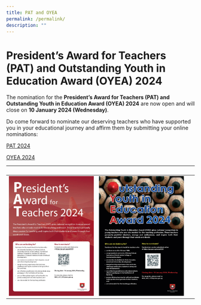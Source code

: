 ```yaml
---
title: PAT and OYEA
permalink: /permalink/
description: ""
---
```

# **President’s Award for Teachers (PAT) and Outstanding Youth in Education Award (OYEA) 2024**

The nomination for the **President’s Award for Teachers (PAT) and** **Outstanding Youth in Education Award (OYEA) 2024** are now open and will close on **10 January 2024 (Wednesday)**.

Do come forward to nominate our deserving teachers who have supported you in your educational journey and affirm them by submitting your online nominations:

[PAT 2024](https://go.gov.sg/pat2024)

[OYEA 2024](https://go.gov.sg/oyea2024)


|   |   |   |
|---|---|---|
|![](/images/2024%20pat%20poster.jpeg)|![](/images/2024%20oyea%20poster.jpeg)|